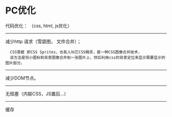 
# PC优化
代码优化： （css, html, js优化）

---
减少http 请求（雪碧图， 文件合并）；
```
  CSS雪碧 即CSS Sprites，也有人叫它CSS精灵，是一种CSS图像合并技术，
  该方法是将小图标和背景图像合并到一张图片上，然后利用css的背景定位来显示需要显示的图片部分。
```

---
减少DOM节点。

---
 无阻塞（内联CSS，JS置后&hellip;）
 
---
 
缓存
